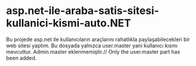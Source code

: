 # asp.net-ile-araba-satis-sitesi-kullanici-kismi-auto.NET
Bu projede asp.net ile kullanıcıların araçlarını rahatlıkla paylaşabilecekleri bir web sitesi yaptım. Bu dosyada yalnızca user.master yani kullanıcı kısmı mevcuttur. Admin.master eklenmemiştir.// Only the user.master part has been added.
